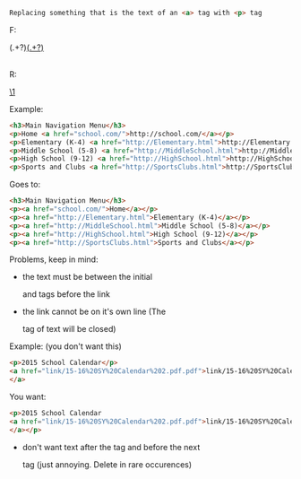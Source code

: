 ```html
Replacing something that is the text of an <a> tag with <p> tag
```
F: <p>(.+?)<a href="(.+?)">(.+?)</a></p>
<br>
R: <p><a href="\2">\1</a></p>

Example:
```html
<h3>Main Navigation Menu</h3>
<p>Home <a href="school.com/">http://school.com/</a></p>
<p>Elementary (K-4) <a href="http://Elementary.html">http://Elementary.html</a></p>
<p>Middle School (5-8) <a href="http://MiddleSchool.html">http://MiddleSchool.html</a></p>
<p>High School (9-12) <a href="http://HighSchool.html">http://HighSchool.html</a></p>
<p>Sports and Clubs <a href="http://SportsClubs.html">http://SportsClubs.html</a></p>
```
Goes to: 
```html
<h3>Main Navigation Menu</h3>
<p><a href="school.com/">Home</a></p>
<p><a href="http://Elementary.html">Elementary (K-4)</a></p>
<p><a href="http://MiddleSchool.html">Middle School (5-8)</a></p>
<p><a href="http://HighSchool.html">High School (9-12)</a></p>
<p><a href="http://SportsClubs.html">Sports and Clubs</a></p>
```

Problems, keep in mind:
- the text must be between the initial <p> and <a> tags before the link
- the link cannot be on it's own line (The <p> tag of text will be closed)

Example: (you don't want this)
```html
<p>2015 School Calendar</p>
<a href="link/15-16%20SY%20Calendar%202.pdf.pdf">link/15-16%20SY%20Calendar%202.pdf.pdf
</a>
```
You want:
```html
<p>2015 School Calendar 
<a href="link/15-16%20SY%20Calendar%202.pdf.pdf">link/15-16%20SY%20Calendar%202.pdf.pdf
</a></p>
```
- don't want text after the </a> tag and before the next <p> tag (just annoying. Delete in rare occurences) 

